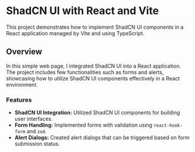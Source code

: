 # ShadCN UI with React and Vite

This project demonstrates how to implement ShadCN UI components in a React application managed by Vite and using TypeScript.

## Overview

In this simple web page, I integrated ShadCN UI into a React application. The project includes few functionalities such as forms and alerts, showcasing how to utilize ShadCN UI components effectively in a React environment.

### Features

- **ShadCN UI Integration:** Utilized ShadCN UI components for building user interfaces.
- **Form Handling:** Implemented forms with validation using `react-hook-form` and `zod`.
- **Alert Dialogs:** Created alert dialogs that can be triggered based on form submission status.
